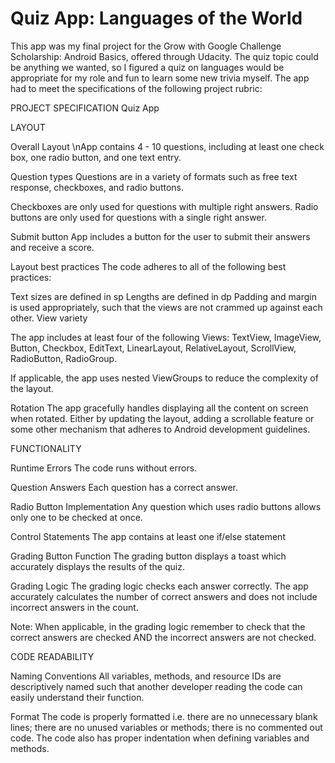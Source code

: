 # Quiz App: Languages of the World
This app was my final project for the Grow with Google Challenge Scholarship: Android Basics, offered through Udacity. The quiz topic could be anything we wanted, so I figured a quiz on languages would be appropriate for my role and fun to learn some new trivia myself. The app had to meet the specifications of the following project rubric:

PROJECT SPECIFICATION
Quiz App

LAYOUT

Overall Layout
\nApp contains 4 - 10 questions, including at least one check box, one radio button, and one text entry.

Question types
Questions are in a variety of formats such as free text response, checkboxes, and radio buttons.

Checkboxes are only used for questions with multiple right answers. Radio buttons are only used for questions with a single right answer.

Submit button
App includes a button for the user to submit their answers and receive a score.

Layout best practices
The code adheres to all of the following best practices:

Text sizes are defined in sp
Lengths are defined in dp
Padding and margin is used appropriately, such that the views are not crammed up against each other.
View variety

The app includes at least four of the following Views: TextView, ImageView, Button, Checkbox, EditText, LinearLayout, RelativeLayout, ScrollView, RadioButton, RadioGroup.

If applicable, the app uses nested ViewGroups to reduce the complexity of the layout.

Rotation
The app gracefully handles displaying all the content on screen when rotated. Either by updating the layout, adding a scrollable feature or some other mechanism that adheres to Android development guidelines.

FUNCTIONALITY

Runtime Errors
The code runs without errors.

Question Answers
Each question has a correct answer.

Radio Button Implementation
Any question which uses radio buttons allows only one to be checked at once.

Control Statements
The app contains at least one if/else statement

Grading Button Function
The grading button displays a toast which accurately displays the results of the quiz.

Grading Logic
The grading logic checks each answer correctly. The app accurately calculates the number of correct answers and does not include incorrect answers in the count.

Note: When applicable, in the grading logic remember to check that the correct answers are checked AND the incorrect answers are not checked.

CODE READABILITY

Naming Conventions
All variables, methods, and resource IDs are descriptively named such that another developer reading the code can easily understand their function.

Format
The code is properly formatted i.e. there are no unnecessary blank lines; there are no unused variables or methods; there is no commented out code.
The code also has proper indentation when defining variables and methods.
